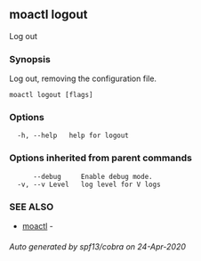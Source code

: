 ## moactl logout

Log out

### Synopsis

Log out, removing the configuration file.

```
moactl logout [flags]
```

### Options

```
  -h, --help   help for logout
```

### Options inherited from parent commands

```
      --debug     Enable debug mode.
  -v, --v Level   log level for V logs
```

### SEE ALSO

* [moactl](moactl.md)	 - 

###### Auto generated by spf13/cobra on 24-Apr-2020
